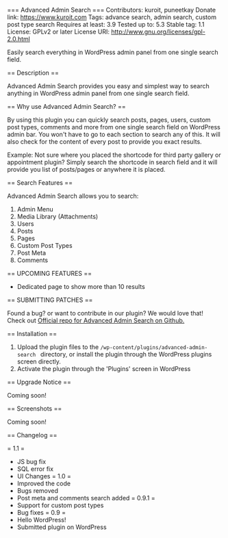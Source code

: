 === Advanced Admin Search ===
Contributors: kuroit, puneetkay
Donate link: https://www.kuroit.com
Tags: advance search, admin search, custom post type search
Requires at least: 3.9
Tested up to: 5.3
Stable tag: 1.1
License: GPLv2 or later
License URI: http://www.gnu.org/licenses/gpl-2.0.html

Easily search everything in WordPress admin panel from one single search field.

== Description ==

Advanced Admin Search provides you easy and simplest way to search anything in WordPress admin panel from one single search field.

== Why use Advanced Admin Search? ==

By using this plugin you can quickly search posts, pages, users, custom post types, comments and more from one single search field on WordPress admin bar.
You won't have to go to each section to search any of this. It will also check for the content of every post to provide you exact results.

Example: 
Not sure where you placed the shortcode for third party gallery or appointment plugin?
Simply search the shortcode in search field and it will provide you list of posts/pages or anywhere it is placed.

== Search Features ==

Advanced Admin Search allows you to search:

1. Admin Menu
2. Media Library (Attachments)
3. Users
4. Posts
5. Pages
6. Custom Post Types
7. Post Meta
8. Comments

== UPCOMING FEATURES ==
* Dedicated page to show more than 10 results

== SUBMITTING PATCHES ==

Found a bug? or want to contribute in our plugin? We would love that! Check out <a href="https://github.com/Kuroit/Advanced-Admin-Search" target="_blank">Official repo for Advanced Admin Search on Github.</a>

== Installation ==

1. Upload the plugin files to the `/wp-content/plugins/advanced-admin-search ` directory, or install the plugin through the WordPress plugins screen directly.
2. Activate the plugin through the 'Plugins' screen in WordPress

== Upgrade Notice ==

Coming soon!

== Screenshots ==

Coming soon!

== Changelog ==

= 1.1 =
* JS bug fix
* SQL error fix
* UI Changes
= 1.0 =
* Improved the code
* Bugs removed
* Post meta and comments search added
= 0.9.1 =
* Support for custom post types
* Bug fixes
= 0.9 =
* Hello WordPress!
* Submitted plugin on WordPress
